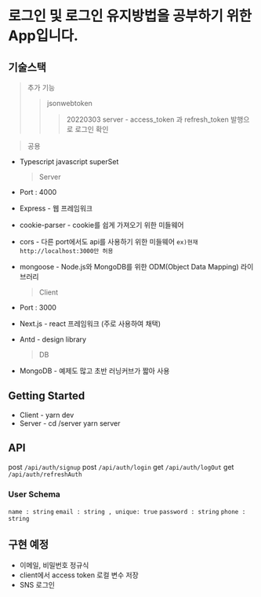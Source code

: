 # 로그인 및 로그인 유지방법을 공부하기 위한 App입니다.

## 기술스택

> 추가 기능
> >jsonwebtoken
> > > 20220303 server - access_token 과 refresh_token 발행으로 로그인 확인 

> 공용

- Typescript javascript superSet
  > Server
- Port : 4000
- Express - 웹 프레임워크
- cookie-parser - cookie를 쉽게 가져오기 위한 미들웨어
- cors - 다른 port에서도 api를 사용하기 위한 미들웨어 `ex)현재 http://localhost:3000만 허용`
- mongoose - Node.js와 MongoDB를 위한 ODM(Object Data Mapping) 라이브러리

  > Client
- Port : 3000
- Next.js - react 프레임워크 (주로 사용하여 채택)
- Antd - design library
  > DB
- MongoDB - 예제도 많고 초반 러닝커브가 짧아 사용

## Getting Started

- Client - yarn dev
- Server - cd /server yarn server

## API

post `/api/auth/signup`
post `/api/auth/login`
get `/api/auth/logOut`
get `/api/auth/refreshAuth`

### User Schema

`name : string`
`email : string , unique: true`
`password : string`
`phone : string`

## 구현 예정

- 이메일, 비밀번호 정규식
- client에서 access token 로컬 변수 저장
- SNS 로그인
